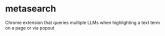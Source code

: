 # metasearch
Chrome extension that queries multiple LLMs when highlighting a text term on a page or via popout

